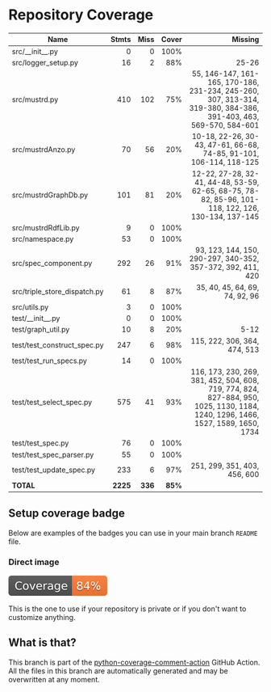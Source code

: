 # Repository Coverage



| Name                           |    Stmts |     Miss |   Cover |   Missing |
|------------------------------- | -------: | -------: | ------: | --------: |
| src/\_\_init\_\_.py            |        0 |        0 |    100% |           |
| src/logger\_setup.py           |       16 |        2 |     88% |     25-26 |
| src/mustrd.py                  |      410 |      102 |     75% |55, 146-147, 161-165, 170-186, 231-234, 245-260, 307, 313-314, 319-380, 384-386, 391-403, 463, 569-570, 584-601 |
| src/mustrdAnzo.py              |       70 |       56 |     20% |10-18, 22-26, 30-43, 47-61, 66-68, 74-85, 91-101, 106-114, 118-125 |
| src/mustrdGraphDb.py           |      101 |       81 |     20% |12-22, 27-28, 32-41, 44-48, 53-59, 62-65, 68-75, 78-82, 85-96, 101-118, 122, 126, 130-134, 137-145 |
| src/mustrdRdfLib.py            |        9 |        0 |    100% |           |
| src/namespace.py               |       53 |        0 |    100% |           |
| src/spec\_component.py         |      292 |       26 |     91% |93, 123, 144, 150, 290-297, 340-352, 357-372, 392, 411, 420 |
| src/triple\_store\_dispatch.py |       61 |        8 |     87% |35, 40, 45, 64, 69, 74, 92, 96 |
| src/utils.py                   |        3 |        0 |    100% |           |
| test/\_\_init\_\_.py           |        0 |        0 |    100% |           |
| test/graph\_util.py            |       10 |        8 |     20% |      5-12 |
| test/test\_construct\_spec.py  |      247 |        6 |     98% |115, 222, 306, 364, 474, 513 |
| test/test\_run\_specs.py       |       14 |        0 |    100% |           |
| test/test\_select\_spec.py     |      575 |       41 |     93% |116, 173, 230, 269, 381, 452, 504, 608, 719, 774, 824, 827-884, 950, 1025, 1130, 1184, 1240, 1296, 1466, 1527, 1589, 1650, 1734 |
| test/test\_spec.py             |       76 |        0 |    100% |           |
| test/test\_spec\_parser.py     |       55 |        0 |    100% |           |
| test/test\_update\_spec.py     |      233 |        6 |     97% |251, 299, 351, 403, 456, 600 |
|                      **TOTAL** | **2225** |  **336** | **85%** |           |


## Setup coverage badge

Below are examples of the badges you can use in your main branch `README` file.

### Direct image

[![Coverage badge](https://github.com/Semantic-partners/mustrd/raw/python-coverage-comment-action-data/badge.svg)](https://github.com/Semantic-partners/mustrd/tree/python-coverage-comment-action-data)

This is the one to use if your repository is private or if you don't want to customize anything.



## What is that?

This branch is part of the
[python-coverage-comment-action](https://github.com/marketplace/actions/python-coverage-comment)
GitHub Action. All the files in this branch are automatically generated and may be
overwritten at any moment.